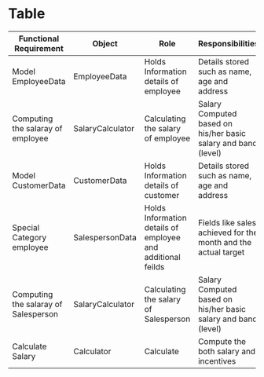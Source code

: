 # Table
| Functional Requirement | Object | Role | Responsibilities |
| --------------------- | ------ | ----- | ----------------|
| Model EmployeeData | EmployeeData | Holds Information details of employee | Details stored such as name, age and address |
| Computing the salaray of employee | SalaryCalculator| Calculating the salary of employee | Salary Computed based on his/her basic salary and band (level) |
| Model CustomerData | CustomerData | Holds Information details of customer | Details stored such as name, age and address |
| Special Category employee | SalespersonData | Holds Information details of employee and additional feilds | Fields like sales achieved for the month and the actual target |
| Computing the salaray of Salesperson | SalaryCalculator| Calculating the salary of Salesperson | Salary Computed based on his/her basic salary and band (level) |
| Calculate Salary | Calculator | Calculate | Compute the both salary and incentives |
